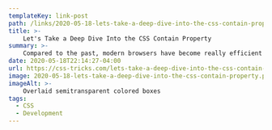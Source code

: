 ```yaml
---
templateKey: link-post
path: /links/2020-05-18-lets-take-a-deep-dive-into-the-css-contain-property
title: >-
    Let's Take a Deep Dive Into the CSS Contain Property
summary: >-
    Compared to the past, modern browsers have become really efficient at rendering the tangled web of HTML, CSS, and JavaScript code a typical webpage provides. It takes a mere milliseconds to render the code we give it into something people can use. 
date: 2020-05-18T22:14:27-04:00
url: https://css-tricks.com/lets-take-a-deep-dive-into-the-css-contain-property/
image: 2020-05-18-lets-take-a-deep-dive-into-the-css-contain-property.png
imageAlt: >-
    Overlaid semitransparent colored boxes
tags:
  - CSS
  - Development
---
```

